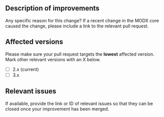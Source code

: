 ## Description of improvements

Any specific reason for this change? If a recent change in the MODX core caused the change, please include a link to the relevant pull request. 

## Affected versions

Please make sure your pull request targets the **lowest** affected version. Mark other relevant versions with an X below.

- [ ] 2.x (current)
- [ ] 3.x

## Relevant issues

If available, provide the link or ID of relevant issues so that they can be closed once your improvement has been merged.
